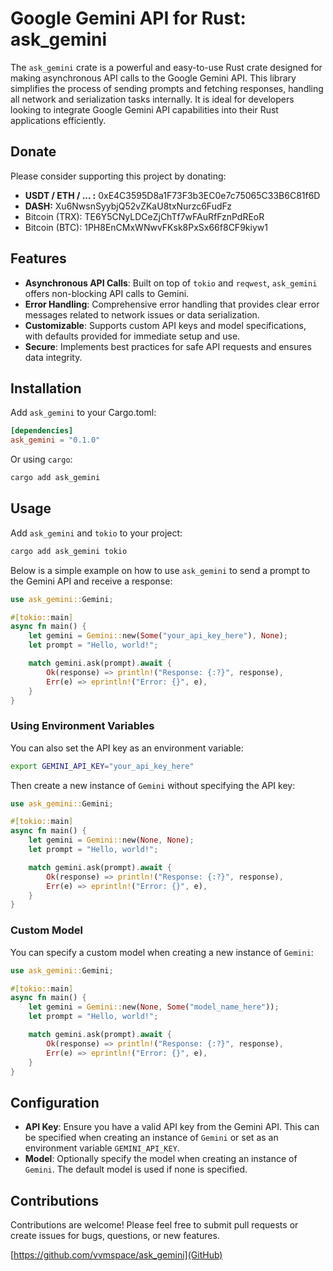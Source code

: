 
# Google Gemini API for Rust: ask_gemini

The `ask_gemini` crate is a powerful and easy-to-use Rust crate designed for making asynchronous API calls to the Google Gemini API. This library simplifies the process of sending prompts and fetching responses, handling all network and serialization tasks internally. It is ideal for developers looking to integrate Google Gemini API capabilities into their Rust applications efficiently.

## Donate

Please consider supporting this project by donating:

- **USDT / ETH / ... :** 0xE4C3595D8a1F73F3b3EC0e7c75065C33B6C81f6D
- **DASH:** Xu6NwsnSyybjQ52vZKaU8txNurzc6FudFz
- Bitcoin (TRX): TE6Y5CNyLDCeZjChTf7wFAuRfFznPdREoR
- Bitcoin (BTC): 1PH8EnCMxWNwvFKsk8PxSx66f8CF9kiyw1

## Features

- **Asynchronous API Calls**: Built on top of `tokio` and `reqwest`, `ask_gemini` offers non-blocking API calls to Gemini.
- **Error Handling**: Comprehensive error handling that provides clear error messages related to network issues or data serialization.
- **Customizable**: Supports custom API keys and model specifications, with defaults provided for immediate setup and use.
- **Secure**: Implements best practices for safe API requests and ensures data integrity.

## Installation

Add `ask_gemini` to your Cargo.toml:

```toml
[dependencies]
ask_gemini = "0.1.0"
```

Or using `cargo`:

```bash
cargo add ask_gemini
```

## Usage

Add `ask_gemini` and `tokio` to your project:

```bash
cargo add ask_gemini tokio
```

Below is a simple example on how to use `ask_gemini` to send a prompt to the Gemini API and receive a response:

```rust
use ask_gemini::Gemini;

#[tokio::main]
async fn main() {
    let gemini = Gemini::new(Some("your_api_key_here"), None);
    let prompt = "Hello, world!";

    match gemini.ask(prompt).await {
        Ok(response) => println!("Response: {:?}", response),
        Err(e) => eprintln!("Error: {}", e),
    }
}
```

### Using Environment Variables

You can also set the API key as an environment variable:

```bash
export GEMINI_API_KEY="your_api_key_here"
```

Then create a new instance of `Gemini` without specifying the API key:

```rust
use ask_gemini::Gemini;

#[tokio::main]
async fn main() {
    let gemini = Gemini::new(None, None);
    let prompt = "Hello, world!";

    match gemini.ask(prompt).await {
        Ok(response) => println!("Response: {:?}", response),
        Err(e) => eprintln!("Error: {}", e),
    }
}
```

### Custom Model

You can specify a custom model when creating a new instance of `Gemini`:

```rust
use ask_gemini::Gemini;

#[tokio::main]
async fn main() {
    let gemini = Gemini::new(None, Some("model_name_here"));
    let prompt = "Hello, world!";

    match gemini.ask(prompt).await {
        Ok(response) => println!("Response: {:?}", response),
        Err(e) => eprintln!("Error: {}", e),
    }
}
```

## Configuration

- **API Key**: Ensure you have a valid API key from the Gemini API. This can be specified when creating an instance of `Gemini` or set as an environment variable `GEMINI_API_KEY`.
- **Model**: Optionally specify the model when creating an instance of `Gemini`. The default model is used if none is specified.

## Contributions

Contributions are welcome! Please feel free to submit pull requests or create issues for bugs, questions, or new features.

[https://github.com/vvmspace/ask_gemini](GitHub)